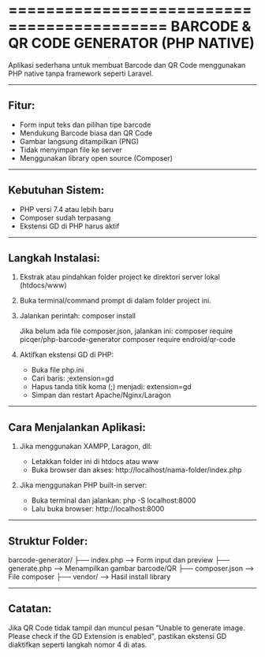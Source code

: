 ===========================================
BARCODE & QR CODE GENERATOR (PHP NATIVE)
===========================================

Aplikasi sederhana untuk membuat Barcode dan QR Code
menggunakan PHP native tanpa framework seperti Laravel.

-------------------------------------------
Fitur:
-------------------------------------------
- Form input teks dan pilihan tipe barcode
- Mendukung Barcode biasa dan QR Code
- Gambar langsung ditampilkan (PNG)
- Tidak menyimpan file ke server
- Menggunakan library open source (Composer)

-------------------------------------------
Kebutuhan Sistem:
-------------------------------------------
- PHP versi 7.4 atau lebih baru
- Composer sudah terpasang
- Ekstensi GD di PHP harus aktif

-------------------------------------------
Langkah Instalasi:
-------------------------------------------
1. Ekstrak atau pindahkan folder project ke direktori server lokal (htdocs/www)

2. Buka terminal/command prompt di dalam folder project ini.

3. Jalankan perintah:
   composer install

   Jika belum ada file composer.json, jalankan ini:
   composer require picqer/php-barcode-generator
   composer require endroid/qr-code

4. Aktifkan ekstensi GD di PHP:
   - Buka file php.ini
   - Cari baris:
     ;extension=gd
   - Hapus tanda titik koma (;) menjadi:
     extension=gd
   - Simpan dan restart Apache/Nginx/Laragon

-------------------------------------------
Cara Menjalankan Aplikasi:
-------------------------------------------

1. Jika menggunakan XAMPP, Laragon, dll:
   - Letakkan folder ini di htdocs atau www
   - Buka browser dan akses:
     http://localhost/nama-folder/index.php

2. Jika menggunakan PHP built-in server:
   - Buka terminal dan jalankan:
     php -S localhost:8000
   - Lalu buka browser:
     http://localhost:8000

-------------------------------------------
Struktur Folder:
-------------------------------------------

barcode-generator/
├── index.php         --> Form input dan preview
├── generate.php      --> Menampilkan gambar barcode/QR
├── composer.json     --> File composer
├── vendor/           --> Hasil install library

-------------------------------------------
Catatan:
-------------------------------------------
Jika QR Code tidak tampil dan muncul pesan
"Unable to generate image. Please check if the GD Extension is enabled",
pastikan ekstensi GD diaktifkan seperti langkah nomor 4 di atas.

